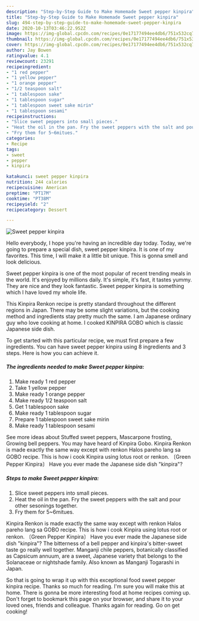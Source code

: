 ```yaml
---
description: "Step-by-Step Guide to Make Homemade Sweet pepper kinpira"
title: "Step-by-Step Guide to Make Homemade Sweet pepper kinpira"
slug: 494-step-by-step-guide-to-make-homemade-sweet-pepper-kinpira
date: 2020-10-13T03:46:22.952Z
image: https://img-global.cpcdn.com/recipes/0e17177494ee4db6/751x532cq70/sweet-pepper-kinpira-recipe-main-photo.jpg
thumbnail: https://img-global.cpcdn.com/recipes/0e17177494ee4db6/751x532cq70/sweet-pepper-kinpira-recipe-main-photo.jpg
cover: https://img-global.cpcdn.com/recipes/0e17177494ee4db6/751x532cq70/sweet-pepper-kinpira-recipe-main-photo.jpg
author: Jay Bowen
ratingvalue: 4.1
reviewcount: 23291
recipeingredient:
- "1 red pepper"
- "1 yellow pepper"
- "1 orange pepper"
- "1/2 teaspoon salt"
- "1 tablespoon sake"
- "1 tablespoon sugar"
- "1 tablespoon sweet sake mirin"
- "1 tablespoon sesami"
recipeinstructions:
- "Slice sweet peppers into small pieces."
- "Heat the oil in the pan. Fry the sweet peppers with the salt and pour other sesonings together."
- "Fry them for 5~6mitues."
categories:
- Recipe
tags:
- sweet
- pepper
- kinpira

katakunci: sweet pepper kinpira 
nutrition: 244 calories
recipecuisine: American
preptime: "PT17M"
cooktime: "PT38M"
recipeyield: "2"
recipecategory: Dessert

---
```



![Sweet pepper kinpira](https://img-global.cpcdn.com/recipes/0e17177494ee4db6/751x532cq70/sweet-pepper-kinpira-recipe-main-photo.jpg)

Hello everybody, I hope you're having an incredible day today. Today, we're going to prepare a special dish, sweet pepper kinpira. It is one of my favorites. This time, I will make it a little bit unique. This is gonna smell and look delicious.

Sweet pepper kinpira is one of the most popular of recent trending meals in the world. It's enjoyed by millions daily. It's simple, it's fast, it tastes yummy. They are nice and they look fantastic. Sweet pepper kinpira is something which I have loved my whole life.

This Kinpira Renkon recipe is pretty standard throughout the different regions in Japan. There may be some slight variations, but the cooking method and ingredients stay pretty much the same. I am Japanese ordinary guy who love cooking at home. I cooked KINPIRA GOBO which is classic Japanese side dish.


To get started with this particular recipe, we must first prepare a few ingredients. You can have sweet pepper kinpira using 8 ingredients and 3 steps. Here is how you can achieve it.

<!--inarticleads1-->

##### The ingredients needed to make Sweet pepper kinpira:

1. Make ready 1 red pepper
1. Take 1 yellow pepper
1. Make ready 1 orange pepper
1. Make ready 1/2 teaspoon salt
1. Get 1 tablespoon sake
1. Make ready 1 tablespoon sugar
1. Prepare 1 tablespoon sweet sake mirin
1. Make ready 1 tablespoon sesami


See more ideas about Stuffed sweet peppers, Mascarpone frosting, Growing bell peppers. You may have heard of Kinpira Gobo. Kinpira Renkon is made exactly the same way except with renkon Halos pareho lang sa GOBO recipe. This is how i cook Kinpira using lotus root or renkon. 〔Green Pepper Kinpira〕 Have you ever made the Japanese side dish &#34;kinpira&#34;? 

<!--inarticleads2-->

##### Steps to make Sweet pepper kinpira:

1. Slice sweet peppers into small pieces.
1. Heat the oil in the pan. Fry the sweet peppers with the salt and pour other sesonings together.
1. Fry them for 5~6mitues.


Kinpira Renkon is made exactly the same way except with renkon Halos pareho lang sa GOBO recipe. This is how i cook Kinpira using lotus root or renkon. 〔Green Pepper Kinpira〕 Have you ever made the Japanese side dish &#34;kinpira&#34;? The bitterness of a bell pepper and kinpira&#39;s bitter-sweet taste go really well together. Manganji chile peppers, botanically classified as Capsicum annuum, are a sweet, Japanese variety that belongs to the Solanaceae or nightshade family. Also known as Manganji Togarashi in Japan. 

So that is going to wrap it up with this exceptional food sweet pepper kinpira recipe. Thanks so much for reading. I'm sure you will make this at home. There is gonna be more interesting food at home recipes coming up. Don't forget to bookmark this page on your browser, and share it to your loved ones, friends and colleague. Thanks again for reading. Go on get cooking!

